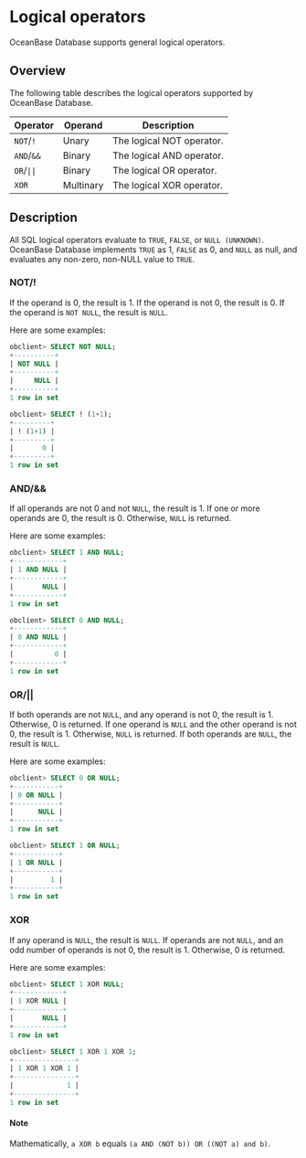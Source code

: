 # Logical operators

OceanBase Database supports general logical operators.

## Overview

The following table describes the logical operators supported by OceanBase Database.

| Operator | Operand | Description |
|------------|-----|------|
| `NOT`/`!` | Unary | The logical NOT operator. |
| `AND`/`&&` | Binary | The logical AND operator. |
| `OR`/`\|\|` | Binary | The logical OR operator. |
| `XOR` | Multinary | The logical XOR operator. |

## Description

All SQL logical operators evaluate to `TRUE`, `FALSE`, or `NULL (UNKNOWN)`. OceanBase Database implements `TRUE` as 1, `FALSE` as 0, and `NULL` as null, and evaluates any non-zero, non-NULL value to `TRUE`.

### NOT/!

If the operand is 0, the result is 1. If the operand is not 0, the result is 0. If the operand is `NOT NULL`, the result is `NULL`.

Here are some examples:

```sql
obclient> SELECT NOT NULL;
+----------+
| NOT NULL |
+----------+
|     NULL |
+----------+
1 row in set

obclient> SELECT ! (1+1);
+---------+
| ! (1+1) |
+---------+
|       0 |
+---------+
1 row in set
```

### AND/\&\&

If all operands are not 0 and not `NULL`, the result is 1. If one or more operands are 0, the result is 0. Otherwise, `NULL` is returned.

Here are some examples:

```sql
obclient> SELECT 1 AND NULL;
+------------+
| 1 AND NULL |
+------------+
|       NULL |
+------------+
1 row in set

obclient> SELECT 0 AND NULL;
+------------+
| 0 AND NULL |
+------------+
|          0 |
+------------+
1 row in set
```

### OR/\|\|

If both operands are not `NULL`, and any operand is not 0, the result is 1. Otherwise, 0 is returned. If one operand is `NULL` and the other operand is not 0, the result is 1. Otherwise, `NULL` is returned. If both operands are `NULL`, the result is `NULL`.

Here are some examples:

```sql
obclient> SELECT 0 OR NULL;
+-----------+
| 0 OR NULL |
+-----------+
|      NULL |
+-----------+
1 row in set

obclient> SELECT 1 OR NULL;
+-----------+
| 1 OR NULL |
+-----------+
|         1 |
+-----------+
1 row in set
```

### XOR

If any operand is `NULL`, the result is `NULL`. If operands are not `NULL`, and an odd number of operands is not 0, the result is 1. Otherwise, 0 is returned.

Here are some examples:

```sql
obclient> SELECT 1 XOR NULL;
+------------+
| 1 XOR NULL |
+------------+
|       NULL |
+------------+
1 row in set

obclient> SELECT 1 XOR 1 XOR 1;
+---------------+
| 1 XOR 1 XOR 1 |
+---------------+
|             1 |
+---------------+
1 row in set
```

  <main id="notice" type='explain'>
    <h4>Note</h4>
    <p>Mathematically, <code>a XOR b</code> equals <code>(a AND (NOT b)) OR ((NOT a) and b)</code>. </p>
  </main>
